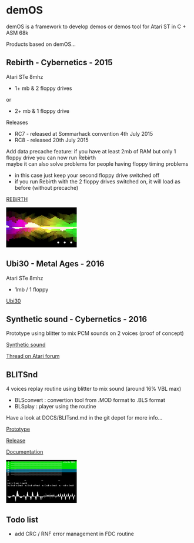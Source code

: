 # demOS
demOS is a framework to develop demos or demos tool for Atari ST in C + ASM 68k

Products based on demOS...

## Rebirth - Cybernetics - 2015

Atari STe 8mhz

* 1+ mb & 2 floppy drives

or

* 2+ mb & 1 floppy drive

Releases

* RC7 - released at Sommarhack convention 4th July 2015
* RC8 - released 20th July 2015

Add data precache feature: if you have at least 2mb of RAM but only 1 floppy drive you can now run Rebirth	
maybe it can also solve problems for people having floppy timing problems

* in this case just keep your second floppy drive switched off
* if you run Rebirth with the 2 floppy drives switched on, it will load as before (without precache)

[REBiRTH](https://youtu.be/iNbVcFThTxY)

![](README_V.PNG)
 
## Ubi30 - Metal Ages - 2016

Atari STe 8mhz

* 1mb / 1 floppy

[Ubi30](https://youtu.be/Gbq4wI9HsEw)

## Synthetic sound - Cybernetics - 2016

Prototype using blitter to mix PCM sounds on 2 voices (proof of concept)
	
[Synthetic sound](http://cyber.savina.net/sound.htm)

[Thread on Atari forum](http://www.atari-forum.com/viewtopic.php?f=16&t=29097)

## BLITSnd

4 voices replay routine using blitter to mix sound (around 16% VBL max)

* BLSconvert : convertion tool from .MOD format to .BLS format
* BLSplay : player using the routine

Have a look at DOCS/BLITsnd.md in the git depot for more info...

[Prototype](https://youtu.be/Xc0zv4YFitI)

[Release](https://youtu.be/ehSvjL8RLo4)

[Documentation](./DOCS/BLITSnd/README.md)

![](README_B.PNG) 

## Todo list
* add CRC / RNF error management in FDC routine
